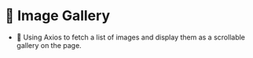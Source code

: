 # 📖 Image Gallery
* 👀 Using Axios to fetch a list of images and display them as a scrollable gallery on the page.


